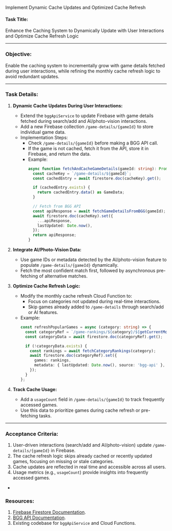 Implement Dynamic Cache Updates and Optimized Cache Refresh

#### **Task Title:**  
Enhance the Caching System to Dynamically Update with User Interactions and Optimize Cache Refresh Logic

---

### **Objective:**  
Enable the caching system to incrementally grow with game details fetched during user interactions, while refining the monthly cache refresh logic to avoid redundant updates.

---

### **Task Details:**

1. **Dynamic Cache Updates During User Interactions:**  
   - Extend the `bggApiService` to update Firebase with game details fetched during search/add and AI/photo-vision interactions.
   - Add a new Firebase collection `/game-details/{gameId}` to store individual game data.  
   - Implementation Steps:  
     - Check `/game-details/{gameId}` before making a BGG API call.  
     - If the game is not cached, fetch it from the API, store it in Firebase, and return the data.  
     - Example:
       ```typescript
       async function fetchAndCacheGameDetails(gameId: string): Promise<GameData> {
         const cacheKey = `/game-details/${gameId}`;
         const cachedEntry = await firestore.doc(cacheKey).get();

         if (cachedEntry.exists) {
           return cachedEntry.data() as GameData;
         }

         // Fetch from BGG API
         const apiResponse = await fetchGameDetailsFromBGG(gameId);
         await firestore.doc(cacheKey).set({
           ...apiResponse,
           lastUpdated: Date.now(),
         });
         return apiResponse;
       }
       ```

2. **Integrate AI/Photo-Vision Data:**  
   - Use game IDs or metadata detected by the AI/photo-vision feature to populate `/game-details/{gameId}` dynamically.  
   - Fetch the most confident match first, followed by asynchronous pre-fetching of alternative matches.  

3. **Optimize Cache Refresh Logic:**  
   - Modify the monthly cache refresh Cloud Function to:
     - Focus on categories not updated during real-time interactions.
     - Skip games already added to `/game-details` through search/add or AI features.
   - Example:
     ```typescript
     const refreshPopularGames = async (category: string) => {
       const categoryRef = `/game-rankings/${category}/${getCurrentMonth()}`;
       const categoryData = await firestore.doc(categoryRef).get();

       if (!categoryData.exists) {
         const rankings = await fetchCategoryRankings(category);
         await firestore.doc(categoryRef).set({
           games: rankings,
           metadata: { lastUpdated: Date.now(), source: 'bgg-api' },
         });
       }
     };
     ```

4. **Track Cache Usage:**  
   - Add a `usageCount` field in `/game-details/{gameId}` to track frequently accessed games.
   - Use this data to prioritize games during cache refresh or pre-fetching tasks.

---

### **Acceptance Criteria:**
1. User-driven interactions (search/add and AI/photo-vision) update `/game-details/{gameId}` in Firebase.  
2. The cache refresh logic skips already cached or recently updated games, focusing on missing or stale categories.  
3. Cache updates are reflected in real time and accessible across all users.  
4. Usage metrics (e.g., `usageCount`) provide insights into frequently accessed games.

-

### **Resources:**  
1. [Firebase Firestore Documentation](https://firebase.google.com/docs/firestore).  
2. [BGG API Documentation](https://boardgamegeek.com/wiki/page/BGG_XML_API2).  
3. Existing codebase for `bggApiService` and Cloud Functions.
